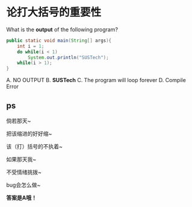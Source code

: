 # 论打大括号的重要性

What is the **output** of the following program?

```java
public static void main(String[] args){
	int i = 1;
	do while(i < 1)
        System.out.println("SUSTech");
	while(i > 1);
}
```

A. NO OUTPUT	B. **SUSTech**	C. The program will loop forever	D. Compile Error



## ps

倘若那天~

把该缩进的好好缩~

该（打）括号的不执着~

如果那天我~

不受情绪挑拨~

bug会怎么做~

**答案是A哦！**

